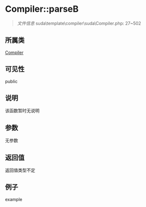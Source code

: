 # Compiler::parseB

> *文件信息* suda\template\compiler\suda\Compiler.php: 27~502
## 所属类 

[Compiler](../Compiler.md)

## 可见性

  public  
## 说明

该函数暂时无说明

## 参数

无参数
## 返回值
返回值类型不定
## 例子

example